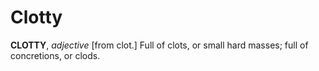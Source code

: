 # Clotty

**CLOTTY**, _adjective_ \[from clot.\] Full of clots, or small hard masses; full of concretions, or clods.